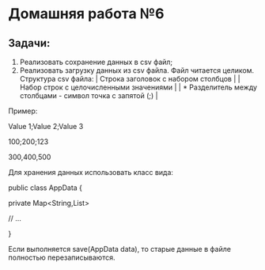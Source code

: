 # Домашняя работа №6

## Задачи:

1. Реализовать сохранение данных в csv файл;
2. Реализовать загрузку данных из csv файла. Файл читается целиком. Структура csv файла: | Строка заголовок с набором столбцов | | Набор строк с целочисленными значениями | | * Разделитель между столбцами - символ точка с запятой (;) |

Пример:

Value 1;Value 2;Value 3

100;200;123

300,400,500

Для хранения данных использовать класс вида:

public class AppData {

private Map<String,List<Integer>>

// ...

}

Если выполняется save(AppData data), то старые данные в файле полностью перезаписываются.